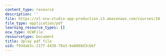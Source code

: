 ```yaml
---
content_type: resource
description: ''
file: https://ol-ocw-studio-app-production.s3.amazonaws.com/courses/18-06sc-linear-algebra-fall-2011/f93dab3c217f443878a36a6868d3cbbf_TX_vooSnhm8.pdf
file_type: application/pdf
learning_resource_types: []
ocw_type: OCWFile
resourcetype: Document
title: 3play pdf file
uid: f93dab3c-217f-4438-78a3-6a6868d3cbbf
---
```

